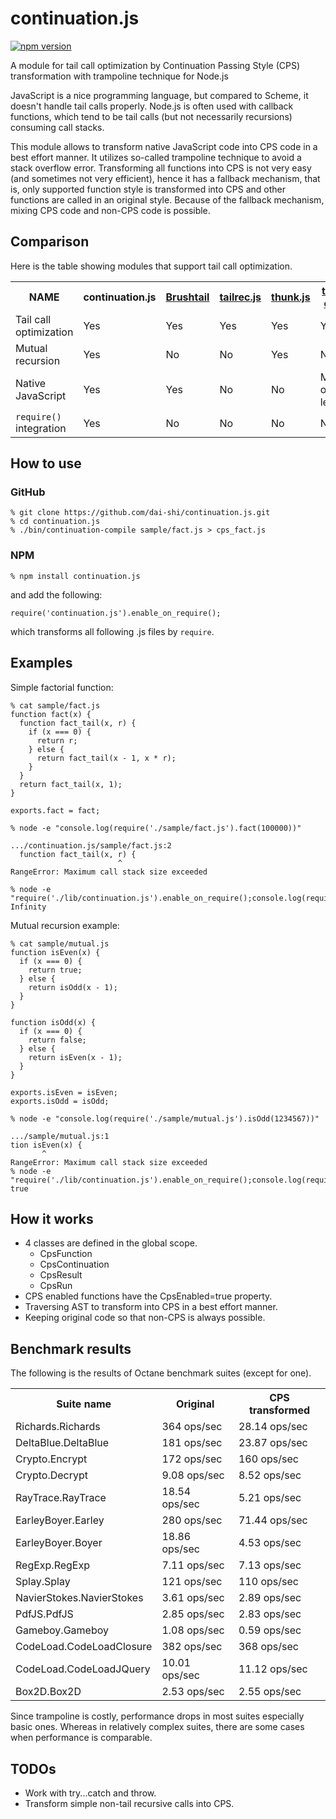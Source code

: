 continuation.js
===============

[![npm version](https://badge.fury.io/js/continuation.js.svg)](https://badge.fury.io/js/continuation.js)

A module for tail call optimization by Continuation Passing Style (CPS)
transformation with trampoline technique for Node.js

JavaScript is a nice programming language, but compared to Scheme,
it doesn't handle tail calls properly.
Node.js is often used with callback functions,
which tend to be tail calls (but not necessarily recursions)
consuming call stacks.

This module allows to transform native JavaScript code into
CPS code in a best effort manner.
It utilizes so-called trampoline technique to avoid a stack overflow error.
Transforming all functions into CPS is not very easy
(and sometimes not very efficient),
hence it has a fallback mechanism, that is, only supported
function style is transformed into CPS and other functions are
called in an original style.
Because of the fallback mechanism, mixing CPS code and non-CPS code
is possible.

Comparison
----------

Here is the table showing modules that support tail call optimization.

<table>
<tr>
<th>NAME</th>
<th>continuation.js</th>
<th><a href="https://github.com/pufuwozu/brushtail">Brushtail</a></th>
<th><a href="https://github.com/natefaubion/tailrec.js">tailrec.js</a></th>
<th><a href="https://github.com/jayferd/thunk.js">thunk.js</a></th>
<th><a href="https://github.com/Gozala/js-tail-call">tail-call</a></th>
<th><a href="http://glat.info/jscheck/tomrec.xhtml">tailopt.js</a></th>
</tr>
<tr>
<td>Tail call optimization</td>
<td>Yes</td>
<td>Yes</td>
<td>Yes</td>
<td>Yes</td>
<td>Yes</td>
<td>Yes</td>
</tr>
<tr>
<td>Mutual recursion</td>
<td>Yes</td>
<td>No</td>
<td>No</td>
<td>Yes</td>
<td>No</td>
<td>Yes</td>
</tr>
<tr>
<td>Native JavaScript</td>
<td>Yes</td>
<td>Yes</td>
<td>No</td>
<td>No</td>
<td>More or less</td>
<td>More or less</td>
</tr>
<tr>
<td><code>require()</code> integration</td>
<td>Yes</td>
<td>No</td>
<td>No</td>
<td>No</td>
<td>No</td>
<td>No</td>
</tr>
</table>

How to use
----------

### GitHub

    % git clone https://github.com/dai-shi/continuation.js.git
    % cd continuation.js
    % ./bin/continuation-compile sample/fact.js > cps_fact.js

### NPM

    % npm install continuation.js

and add the following:

    require('continuation.js').enable_on_require();

which transforms all following .js files by `require`.

Examples
--------

Simple factorial function:

    % cat sample/fact.js
    function fact(x) {
      function fact_tail(x, r) {
        if (x === 0) {
          return r;
        } else {
          return fact_tail(x - 1, x * r);
        }
      }
      return fact_tail(x, 1);
    }

    exports.fact = fact;

    % node -e "console.log(require('./sample/fact.js').fact(100000))"
    
    .../continuation.js/sample/fact.js:2
      function fact_tail(x, r) {
                            ^
    RangeError: Maximum call stack size exceeded
    
    % node -e "require('./lib/continuation.js').enable_on_require();console.log(require('./sample/fact.js').fact(100000))"
    Infinity

Mutual recursion example:

    % cat sample/mutual.js
    function isEven(x) {
      if (x === 0) {
        return true;
      } else {
        return isOdd(x - 1);
      }
    }

    function isOdd(x) {
      if (x === 0) {
        return false;
      } else {
        return isEven(x - 1);
      }
    }

    exports.isEven = isEven;
    exports.isOdd = isOdd;

    % node -e "console.log(require('./sample/mutual.js').isOdd(1234567))"

    .../sample/mutual.js:1
    tion isEven(x) {
           ^
    RangeError: Maximum call stack size exceeded
    % node -e "require('./lib/continuation.js').enable_on_require();console.log(require('./sample/mutual.js').isOdd(1234567))"
    true

How it works
------------

* 4 classes are defined in the global scope.
    * CpsFunction
    * CpsContinuation
    * CpsResult
    * CpsRun
* CPS enabled functions have the CpsEnabled=true property.
* Traversing AST to transform into CPS in a best effort manner.
* Keeping original code so that non-CPS is always possible.

Benchmark results
-----------------

The following is the results of Octane benchmark suites (except for one).

<table>
<tr>
<th>Suite name</th>
<th>Original</th>
<th>CPS transformed</th>
</tr>

<tr>
<td>Richards.Richards</td>
<td>364 ops/sec</td>
<td>28.14 ops/sec</td>
</tr>
<tr>
<td>DeltaBlue.DeltaBlue</td>
<td>181 ops/sec</td>
<td>23.87 ops/sec</td>
</tr>
<tr>
<td>Crypto.Encrypt</td>
<td>172 ops/sec</td>
<td>160 ops/sec</td>
</tr>
<tr>
<td>Crypto.Decrypt</td>
<td>9.08 ops/sec</td>
<td>8.52 ops/sec</td>
</tr>
<tr>
<td>RayTrace.RayTrace</td>
<td>18.54 ops/sec</td>
<td>5.21 ops/sec</td>
</tr>
<tr>
<td>EarleyBoyer.Earley</td>
<td>280 ops/sec</td>
<td>71.44 ops/sec</td>
</tr>
<tr>
<td>EarleyBoyer.Boyer</td>
<td>18.86 ops/sec</td>
<td>4.53 ops/sec</td>
</tr>
<tr>
<td>RegExp.RegExp</td>
<td>7.11 ops/sec</td>
<td>7.13 ops/sec</td>
</tr>
<tr>
<td>Splay.Splay</td>
<td>121 ops/sec</td>
<td>110 ops/sec</td>
</tr>
<tr>
<td>NavierStokes.NavierStokes</td>
<td>3.61 ops/sec</td>
<td>2.89 ops/sec</td>
</tr>
<tr>
<td>PdfJS.PdfJS</td>
<td>2.85 ops/sec</td>
<td>2.83 ops/sec</td>
</tr>
<tr>
<td>Gameboy.Gameboy</td>
<td>1.08 ops/sec</td>
<td>0.59 ops/sec</td>
</tr>
<tr>
<td>CodeLoad.CodeLoadClosure</td>
<td>382 ops/sec</td>
<td>368 ops/sec</td>
</tr>
<tr>
<td>CodeLoad.CodeLoadJQuery</td>
<td>10.01 ops/sec</td>
<td>11.12 ops/sec</td>
</tr>
<tr>
<td>Box2D.Box2D</td>
<td>2.53 ops/sec</td>
<td>2.55 ops/sec</td>
</tr>

</table>

Since trampoline is costly,
performance drops in most suites especially basic ones.
Whereas in relatively complex suites, there are some cases
when performance is comparable.

TODOs
-----

* Work with try...catch and throw.
* Transform simple non-tail recursive calls into CPS.
